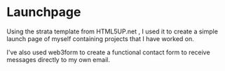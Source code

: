 # Launchpage

Using the strata template from HTML5UP.net , I used it to create a simple launch page of myself containing projects that I have worked on.

I've also used web3form to create a functional contact form to receive messages directly to my own email.
